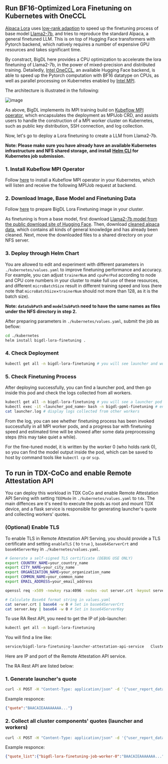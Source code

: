 ## Run BF16-Optimized Lora Finetuning on Kubernetes with OneCCL

[Alpaca Lora](https://github.com/tloen/alpaca-lora/tree/main) uses [low-rank adaption](https://arxiv.org/pdf/2106.09685.pdf) to speed up the finetuning process of base model [Llama2-7b](https://huggingface.co/meta-llama/Llama-2-7b), and tries to reproduce the standard Alpaca, a general finetuned LLM. This is on top of Hugging Face transformers with Pytorch backend, which natively requires a number of expensive GPU resources and takes significant time.

By constract, BigDL here provides a CPU optimization to accelerate the lora finetuning of Llama2-7b, in the power of mixed-precision and distributed training. Detailedly, [Intel OneCCL](https://www.intel.com/content/www/us/en/developer/tools/oneapi/oneccl.html), an available Hugging Face backend, is able to speed up the Pytorch computation with BF16 datatype on CPUs, as well as parallel processing on Kubernetes enabled by [Intel MPI](https://www.intel.com/content/www/us/en/developer/tools/oneapi/mpi-library.html). 

The architecture is illustrated in the following:

![image](https://github.com/Jasonzzt/BigDL/assets/60865256/b66416bc-ad07-49af-8cb0-8967dffb5f58)

As above, BigDL implements its MPI training build on [Kubeflow MPI operator](https://github.com/kubeflow/mpi-operator/tree/master), which encapsulates the deployment as MPIJob CRD, and assists users to handle the construction of a MPI worker cluster on Kubernetes, such as public key distribution, SSH connection, and log collection. 

Now, let's go to deploy a Lora finetuning to create a LLM from Llama2-7b.

**Note: Please make sure you have already have an available Kubernetes infrastructure and NFS shared storage, and install [Helm CLI](https://helm.sh/docs/helm/helm_install/) for Kubernetes job submission.**

### 1. Install Kubeflow MPI Operator

Follow [here](https://github.com/kubeflow/mpi-operator/tree/master#installation) to install a Kubeflow MPI operator in your Kubernetes, which will listen and receive the following MPIJob request at backend.

### 2. Download Image, Base Model and Finetuning Data

Follow [here](https://github.com/intel-analytics/BigDL/tree/main/docker/llm/finetune/lora/docker#prepare-bigdl-image-for-lora-finetuning) to prepare BigDL Lora Finetuning image in your cluster.

As finetuning is from a base model, first download [Llama2-7b model from the public download site of Hugging Face](https://huggingface.co/meta-llama/Llama-2-7b). Then, download [cleaned alpaca data](https://raw.githubusercontent.com/tloen/alpaca-lora/main/alpaca_data_cleaned_archive.json), which contains all kinds of general knowledge and has already been cleaned. Next, move the downloaded files to a shared directory on your NFS server.

### 3. Deploy through Helm Chart

You are allowed to edit and experiment with different parameters in `./kubernetes/values.yaml` to improve finetuning performance and accuracy. For example, you can adjust `trainerNum` and `cpuPerPod` according to node and CPU core numbers in your cluster to make full use of these resources, and different `microBatchSize` result in different training speed and loss (here note that `microBatchSize`×`trainerNum` should not more than 128, as it is the batch size).

**Note: `dataSubPath` and `modelSubPath` need to have the same names as files under the NFS directory in step 2.**

After preparing parameters in `./kubernetes/values.yaml`, submit the job as beflow:

```bash
cd ./kubernetes
helm install bigdl-lora-finetuning .
```

### 4. Check Deployment
```bash
kubectl get all -n bigdl-lora-finetuning # you will see launcher and worker pods running
```

### 5. Check Finetuning Process

After deploying successfully, you can find a launcher pod, and then go inside this pod and check the logs collected from all workers.

```bash
kubectl get all -n bigdl-lora-finetuning # you will see a launcher pod
kubectl exec -it <launcher_pod_name> bash -n bigdl-ppml-finetuning # enter launcher pod
cat launcher.log # display logs collected from other workers
```

From the log, you can see whether finetuning process has been invoked successfully in all MPI worker pods, and a progress bar with finetuning speed and estimated time will be showed after some data preprocessing steps (this may take quiet a while).

For the fine-tuned model, it is written by the worker 0 (who holds rank 0), so you can find the model output inside the pod, which can be saved to host by command tools like `kubectl cp` or `scp`.


## To run in TDX-CoCo and enable Remote Attestation API

You can deploy this workload in TDX CoCo and enable Remote Attestation API Serving with setting `TEEMode` in `./kubernetes/values.yaml` to `tdx`. The main diffences are it's need to execute the pods as root and mount TDX device, and a flask service is responsible for generating launcher's quote and collecting workers' quotes. 

### (Optional) Enable TLS
To enable TLS in Remote Attestation API Serving, you should provide a TLS certificate and setting `enableTLS` ( to `true` ), `base64ServerCrt` and `base64ServerKey` in `./kubernetes/values.yaml`.
```bash
# Generate a self-signed TLS certificate (DEBUG USE ONLY)
export COUNTRY_NAME=your_country_name
export CITY_NAME=your_city_name
export ORGANIZATION_NAME=your_organization_name
export COMMON_NAME=your_common_name
export EMAIL_ADDRESS=your_email_address

openssl req -x509 -newkey rsa:4096 -nodes -out server.crt -keyout server.key -days 365 -subj "/C=$COUNTRY_NAME/ST=$CITY_NAME/L=$CITY_NAME/O=$ORGANIZATION_NAME/OU=$ORGANIZATION_NAME/CN=$COMMON_NAME/emailAddress=$EMAIL_ADDRESS/"

# Calculate Base64 format string in values.yaml
cat server.crt | base64 -w 0 # Set in base64ServerCrt
cat server.key | base64 -w 0 # Set in base64ServerKey
```

To use RA Rest API, you need to get the IP of job-launcher:
``` bash
kubectl get all -n bigdl-lora-finetuning 
```
You will find a line like:
```bash
service/bigdl-lora-finetuning-launcher-attestation-api-service   ClusterIP   10.109.87.248   <none>        9870/TCP   17m
```
Here are IP and port of the Remote Attestation API service.

The RA Rest API are listed below:
### 1. Generate launcher's quote
```bash
curl -X POST -H "Content-Type: application/json" -d '{"user_report_data": "<your_user_report_data>"}' http://<your_ra_api_service_ip>:<your_ra_api_service_port>/gen_quote
```

Example responce:

```json
{"quote":"BAACAIEAAAAAAAA..."}
```
### 2. Collect all cluster components' quotes (launcher and workers)
```bash
curl -X POST -H "Content-Type: application/json" -d '{"user_report_data": "<your_user_report_data>"}' http://<your_ra_api_service_ip>:<your_ra_api_service_port>/attest
```

Example responce:

```json
{"quote_list":{"bigdl-lora-finetuning-job-worker-0":"BAACAIEAAAAAAA...","bigdl-lora-finetuning-job-worker-1":"BAACAIEAAAAAAA...","launcher":"BAACAIEAAAAAA..."}}
```

